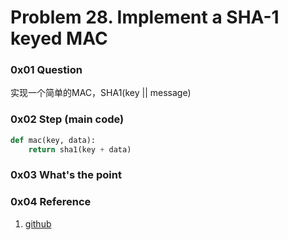 # Problem 28. Implement a SHA-1 keyed MAC

### 0x01 Question

实现一个简单的MAC，SHA1(key || message)

### 0x02 Step (main code)

```python
def mac(key, data):
    return sha1(key + data)
```
### 0x03 What's the point


### 0x04 Reference

1. [github](https://raw.githubusercontent.com/ajalt/python-sha1/master/sha1.py)
